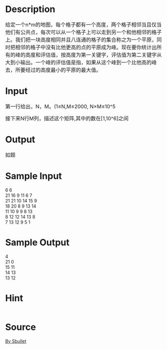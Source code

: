 
# Description

<div class="content"><p><span style="font-size: medium">给定一个n*m的地图，每个格子都有一个高度，两个格子相邻当且仅当他们有公共点，每次可以从一个格子上可以走到另一个和他相邻的格子上。</span><span style="font-size: medium">我们把一块高度相同并且八连通的格子的集合称之为一个平原，同时把相邻的格子中没有比他更高的点的平原成为峰。</span><span style="font-size: medium">现在要你统计出所有的峰的高度和评估值，按高度为第一关键字，评估值为第二关键字从大到小输出。</span><span style="font-size: medium">一个峰的评估值是指，如果从这个峰到一个比他高的峰去，所要经过的高度最小的平原的最大值。</span></p></div>

# Input

<div class="content"><p><span style="font-size: medium">第一行给出，N，M。(1≤N,M≤2000, N×M≤10^5</span></p>
<p><span style="font-size: medium">接下来N行M列，描述这个矩阵,其中的数在[1,10^6]之间</span></p></div>

# Output

<div class="content"><p><span style="font-size: medium">如题</span></p></div>

# Sample Input

<div class="content"><span class="sampledata">6 6 <br/>
21 16 9 11 6 7 <br/>
21 21 10 14 15 9 <br/>
18 20 8 9 13 14 <br/>
11 10 9 9 8 13 <br/>
8 12 12 14 13 8 <br/>
7 13 12 9 5 1 </span></div>

# Sample Output

<div class="content"><span class="sampledata">4 <br/>
21 0 <br/>
15 11 <br/>
14 13 <br/>
13 12 </span></div>

# Hint

<div class="content"><p></p><p><img alt="" src="source/bzoj/3485/img/aHR0cHM6Ly9seWRzeS5jb20vSnVkZ2VPbmxpbmUvdXBsb2FkLzIwMTQwMy8xMSgzKS5qcGc=.jpg"/></p><p></p></div>

# Source

<div class="content"><p><a href="problemset.php?search=By Sbullet">By Sbullet</a></p></div>

